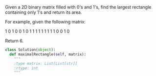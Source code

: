 
Given a 2D binary matrix filled with 0's and 1's, find the largest rectangle containing only 1's and return its area.


For example, given the following matrix:

1 0 1 0 0
1 0 1 1 1
1 1 1 1 1
1 0 0 1 0

Return 6.



```python
class Solution(object):
  def maximalRectangle(self, matrix):
    """
    :type matrix: List[List[str]]
    :rtype: int
    """
```
